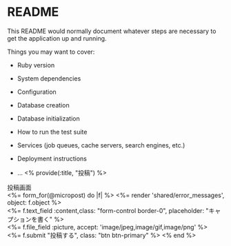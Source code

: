 # README

This README would normally document whatever steps are necessary to get the
application up and running.

Things you may want to cover:

* Ruby version

* System dependencies

* Configuration

* Database creation

* Database initialization

* How to run the test suite

* Services (job queues, cache servers, search engines, etc.)

* Deployment instructions

* ...
<% provide(:title, "投稿") %>

<div class="d-flex flex-column align-items-center mt-3">
  <div class="col-xl-7 col-lg-8 col-md-10 col-sm-11 post-card">
    <div class="card">
      <div class="card-header">
        投稿画面
      </div>
      
  <div class="card-body">
   <%= form_for(@micropost) do |f| %>
   <%= render 'shared/error_messages', object: f.object %>
    <div class="form-group row mt-2">
    <%= f.text_field :content,class: "form-control border-0", placeholder: "キャプションを書く" %>
     </div>
    <div class="col pl-0">
     <%= f.file_field :picture, accept: 'image/jpeg,image/gif,image/png' %>
    </div> 
    </div>
  <%= f.submit "投稿する", class: "btn btn-primary" %>
  <span class="picture">
   
  </span>
<% end %>

<script type="text/javascript">
  $('#micropost_picture').bind('change', function() {
    var size_in_megabytes = this.files[0].size/1024/1024;
    if (size_in_megabytes > 5) {
      alert('Maximum file size is 5MB. Please choose a smaller file.');
    }
  });
</script> 